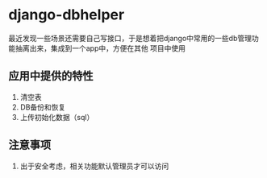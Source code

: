 # django-dbhelper

最近发现一些场景还需要自己写接口，于是想着把django中常用的一些db管理功能抽离出来，集成到一个app中，方便在其他
项目中使用

## 应用中提供的特性

1. 清空表
2. DB备份和恢复
3. 上传初始化数据（sql）

## 注意事项

1. 出于安全考虑，相关功能默认管理员才可以访问